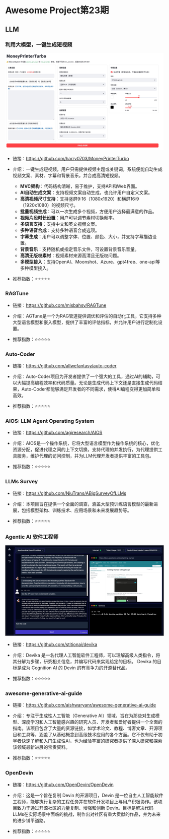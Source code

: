 # Awesome Project第23期

## LLM

### 利用大模型，一键生成短视频

![](images/20240325-20240331/MoneyPrinterTurbo.png)

- 链接：https://github.com/harry0703/MoneyPrinterTurbo
  
- 介绍：​一键生成短视频，用户只需提供视频主题或关键词，系统便能自动生成视频文案、素材、字幕和背景音乐，并合成高清短视频。
  - **MVC架构**：代码结构清晰，易于维护，支持API和Web界面。
  - **AI自动生成文案**：支持视频文案自动生成，也允许用户自定义文案。
  - **高清视频尺寸支持**：支持竖屏9:16（1080x1920）和横屏16:9（1920x1080）的视频尺寸。
  - **批量视频生成**：可以一次生成多个视频，方便用户选择最满意的作品。
  - **视频片段时长设置**：用户可以调节素材切换频率。
  - **多语言支持**：支持中文和英文视频文案。
  - **多种语音合成**：支持多种语音合成选项。
  - **字幕生成**：用户可以调整字体、位置、颜色、大小，并支持字幕描边设置。
  - **背景音乐**：支持随机或指定音乐文件，可设置背景音乐音量。
  - **高清无版权素材**：视频素材来源高清且无版权问题。
  - **多模型接入**：支持OpenAI、Moonshot、Azure、gpt4free、one-api等多种模型接入。

- 推荐指数：⭐️⭐️⭐️⭐️⭐️

### RAGTune

- 链接：https://github.com/misbahsy/RAGTune
  
- 介绍：​​AGTune是一个为RAG管道提供调优和评估的自动化工具，它支持多种大型语言模型和嵌入模型，提供了丰富的评估指标，并允许用户进行定制化设置。

- 推荐指数：⭐️⭐️⭐️⭐️⭐️

### ​Auto-Coder

- 链接：https://github.com/allwefantasy/auto-coder
  
- 介绍：​​Auto-Coder项目为开发者提供了一个强大的工具，通过AI的辅助，可以大幅提高编程效率和代码质量。无论是生成代码上下文还是直接生成代码结果，Auto-Coder都能够满足开发者的不同需求，使得AI编程变得更加简单和高效。

- 推荐指数：⭐️⭐️⭐️⭐️⭐️

### AIOS: LLM Agent Operating System

- 链接：https://github.com/agiresearch/AIOS
  
- 介绍：​​AIOS是一个操作系统，它将大型语言模型作为操作系统的核心，优化资源分配，促进代理之间的上下文切换，支持代理的并发执行，为代理提供工具服务，维护代理的访问控制，并为LLM代理开发者提供丰富的工具包。

- 推荐指数：⭐️⭐️⭐️⭐️⭐️

### LLMs Survey

- 链接：https://github.com/NiuTrans/ABigSurveyOfLLMs
  
- 介绍：​​本项目旨在提供一个全面的调查，涵盖大型预训练语言模型的最新进展，包括模型架构、训练技术、应用场景和未来发展趋势等。

- 推荐指数：⭐️⭐️⭐️⭐️⭐️

### Agentic AI 软件工程师

![](images/20240325-20240331/devika.png)

- 链接：https://github.com/stitionai/devika
  
- 介绍：​​Devika 是一名代理人工智能软件工程师，可以理解高级人类指令，将其分解为步骤，研究相关信息，并编写代码来实现给定的目标。 Devika 的目标是成为 Cognition AI 的 Devin 的有竞争力的开源替代品。

- 推荐指数：⭐️⭐️⭐️⭐️⭐️

### awesome-generative-ai-guide

- 链接：https://github.com/aishwaryanr/awesome-generative-ai-guide
  
- 介绍：​​专注于生成性人工智能（Generative AI）领域，旨在为那些对生成模型、深度学习和人工智能感兴趣的研究人员、开发者和爱好者提供一个全面的指南。该项目包含了大量的资源链接，如学术论文、教程、博客文章、开源项目和工具等，涵盖了从基础概念到高级技术应用的各个方面。它不仅有助于初学者快速了解和入门生成性AI，也为经验丰富的研究者提供了深入研究和探索该领域最新进展的宝贵资料。

- 推荐指数：⭐️⭐️⭐️⭐️⭐️

### OpenDevin

- 链接：https://github.com/OpenDevin/OpenDevin
  
- 介绍：这是一个旨在复制 Devin 的开源项目，Devin 是一位自主人工智能软件工程师，能够执行复杂的工程任务并在软件开发项目上与用户积极协作。该项目致力于通过开源社区的力量复制、增强和创新 Devin。目标是解决代码LLMs在实际场景中面临的挑战，制作出对社区有重大贡献的作品，并为未来的进步铺平道路。
  
- 推荐指数：⭐️⭐️⭐️⭐️⭐️